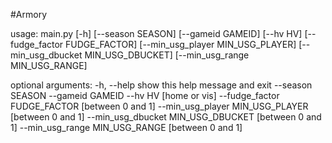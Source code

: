 #Armory

usage: main.py [-h] [--season SEASON] [--gameid GAMEID] [--hv HV]
               [--fudge_factor FUDGE_FACTOR] [--min_usg_player MIN_USG_PLAYER]
               [--min_usg_dbucket MIN_USG_DBUCKET]
               [--min_usg_range MIN_USG_RANGE]

optional arguments:
  -h, --help            show this help message and exit
  --season SEASON
  --gameid GAMEID
  --hv HV [home or vis]
  --fudge_factor FUDGE_FACTOR [between 0 and 1] 
  --min_usg_player MIN_USG_PLAYER [between 0 and 1]
  --min_usg_dbucket MIN_USG_DBUCKET [between 0 and 1]
  --min_usg_range MIN_USG_RANGE [between 0 and 1]






